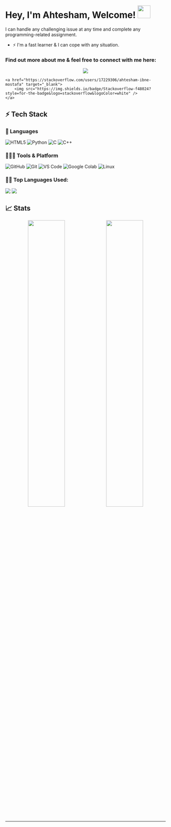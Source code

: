 
# Hey, I'm Ahtesham, Welcome! <img src="https://i.ibb.co/TqQSq2q/wave.gif" width="40px" height="40px">




 
I can handle any challenging issue at any time and complete any programming-related assignment.

- ⚡ I'm a fast learner & I can cope with any situation.



### Find out more about me & feel free to connect with me here:

<p align="center">
	<a href="https://www.linkedin.com/in/ahtesham-ibne-mostafa-119085218/" target="_blank">
		<img src="https://img.shields.io/badge/LinkedIn-0077B5?style=for-the-badge&logo=linkedin&logoColor=white" />
	</a>
<!-- 	<a href="https://twitter.com/MostafaIbne">
		<img src="https://img.shields.io/badge/Twitter-1DA1F2?style=for-the-badge&logo=twitter&logoColor=white" />
	</a> -->
	 
<!--   <a href="mailto:https://github.com/Ahtesham-Ibne-Mostafa">
		<img src="https://img.shields.io/badge/Gmail-D14836?style=for-the-badge&logo=gmail&logoColor=white" />
	</a> -->
	<a href="https://stackoverflow.com/users/17229306/ahtesham-ibne-mostafa" target="_blank">
		<img src="https://img.shields.io/badge/Stackoverflow-f48024?style=for-the-badge&logo=stackoverflow&logoColor=white" />
	</a>
</p>

<!--
![Profile views](https://gpvc.arturio.dev/naimur-29)
-->

## ⚡ Tech Stack

### 🚀 Languages
![HTML5](https://img.shields.io/badge/HTML5-E34F26?style=for-the-badge&logo=html5&logoColor=white)
![Python](https://img.shields.io/badge/Python-fff?style=for-the-badge&logo=python&logoColor=306998)
![C](https://img.shields.io/badge/Lang-00599C?style=for-the-badge&logo=c&logoColor=white)
![C++](https://img.shields.io/badge/C++-00599C?style=for-the-badge&logo=cpp&logoColor=white)
 


<!-- ![Next.js](https://img.shields.io/badge/Next%20js-4e5563?style=for-the-badge&logo=tailwindcss&logoColor=white) -->
<!-- ![Redux](https://img.shields.io/badge/Redux-764abc?style=for-the-badge&logo=redux&logoColor=white) -->
<!-- ![Material UI](https://img.shields.io/badge/Material--UI-0081CB?style=for-the-badge&logo=material-ui&logoColor=white) -->


### 🧑🏻‍💻 Tools & Platform

![GitHub](https://img.shields.io/badge/GitHub-2088FF?style=for-the-badge&logo=github&logoColor=white)
![Git](https://img.shields.io/badge/Git-F05032?style=for-the-badge&logo=git&logoColor=white)
![VS Code](https://img.shields.io/badge/Visual_Studio_Code-0078D4?style=for-the-badge&logo=visual%20studio%20code&logoColor=white)
![Google Colab](https://img.shields.io/badge/Colab-F9AB00?style=for-the-badge&logo=googlecolab&color=525252)
![Linux](https://img.shields.io/badge/Linux-fff?style=for-the-badge&logo=linux&color=434343)

<!--
![Google Cloud](https://img.shields.io/badge/Google_Cloud-4285F4?style=for-the-badge&logo=google-cloud&logoColor=white)
![VS](https://img.shields.io/badge/Visual_Studio-5C2D91?style=for-the-badge&logo=visual%20studio&logoColor=white)
![Firebase](https://img.shields.io/badge/Firebase-ffcb2b?style=for-the-badge&logo=firebase&logoColor=white)
-->
<!-- ![Figma](https://img.shields.io/badge/Figma-F24E1E?style=for-the-badge&logo=figma&logoColor=white) -->
<!-- ![Canva](https://img.shields.io/badge/Canva-%2300C4CC.svg?&style=for-the-badge&logo=Canva&logoColor=white) -->
<!-- ![Adobe](https://img.shields.io/badge/Adobe-fa0f00?style=for-the-badge&logo=firebase&logoColor=white) -->


 <!--   Top Languages Using -->
### 👨‍💻 Top Languages Used:
![](https://github-profile-summary-cards.vercel.app/api/cards/repos-per-language?username=naimur-29&theme=nord_dark)
![](https://github-profile-summary-cards.vercel.app/api/cards/most-commit-language?username=naimur-29&theme=nord_dark)


## 📈 Stats

<p align="center">
  <img width="48%" src="https://github-readme-stats.vercel.app/api?username=naimur-29&show_icons=true&hide_border=true&theme=radical" />
  <img width="48%" src="https://github-readme-streak-stats.herokuapp.com/?user=naimur-29&hide_border=true&theme=radical" />
</p>
  
---




   
  
   
  
   
  
   
  
   





